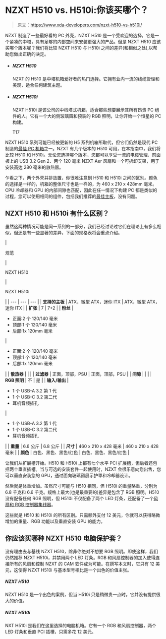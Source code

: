 # NZXT H510 vs. H510i:你该买哪个？

> 原文：<https://www.xda-developers.com/nzxt-h510-vs-h510i/>

NZXT 制造了一些最好看的 PC 外壳，NZXT H510 是一个受欢迎的选择，它是一个紧凑的中塔，具有足够的内部空间来安装更强大的产品。但是 NZXT H510 应该买哪个版本呢？我们将比较 NZXT H510 与 H510i 之间的差异(和相似之处),以帮助您做出正确的决定。

*   ##### NZXT H510

    NZXT 的 H510 是中塔机箱爱好者的热门选择。它拥有业内一流的线缆管理和美观，适合任何建筑主题。

*   ##### NZXT H510i

    NZXT H510i 是该公司的中档塔式机箱，适合那些想要展示其所有昂贵 PC 组件的人。它有一个大的侧玻璃窗和预装的 RGB 照明，让你开始一个恒星的 PC 构建。

    T17

NZXT H510 系列可能已经被更新的 H5 系列机箱所取代，但它们仍然是现代 PC 制造的[最佳 PC 机箱](https://www.xda-developers.com/best-pc-cases/)之一。NZXT 有几个版本的 H510 可用，在本指南中，我们将比较 H510 和 H510i。无论您选择哪个版本，您都可以享受一流的电缆管理、前面板上的 USB 3.2 Gen 2、两个 120 毫米 NZXT Aer 风扇和一个可拆卸支架，用于安装高达 280 毫米的散热器。

乍看之下，两个外壳并排放置，你很难注意到 H510 和 H510i 之间的区别。颜色的选择是一样的，机箱的整体尺寸也是一样的，为 460 x 210 x 428mm 毫米。CPU 冷却器和 GPU 的内部间隙也匹配，因此在任一情况下构建 PC 都是类似的过程，您可以使用相同的组件，包括我们推荐的[最佳主板](https://www.xda-developers.com/best-motherboard/)，没有问题。

## NZXT H510 和 H510i 有什么区别？

虽然这两种情况可能是同一系列的一部分，我们已经讨论过它们在理论上有多么相似，但还是有一些显著的差异，下面的规格表将会重点介绍。

| 

规范

 | 

NZXT H510

 | 

NZXT H510i

 |
| --- | --- | --- |
| **支持的主板** | ATX，微型 ATX，迷你 ITX | ATX，微型 ATX，迷你 ITX |
| **扩张** | 7 | 7+2 |
| **粉丝** | 

*   正面:2 个 120/140 毫米
*   顶部:1 个 120/140 毫米
*   后部:1x 120mm 毫米

 | 

*   正面:2 个 120/140 毫米
*   顶部:1 个 120/140 毫米
*   后部:1x 120mm 毫米

 |
| **散热器** |  |  |
| **过滤器** | 正面，顶部，PSU | 正面，顶部，PSU |
| **间隙** |  |  |
| **RGB 照明** | 不 | 是 |
| **输入/输出** | 

*   1 个 USB-A 3.2 第 1 代
*   1 个 USB-C 3.2 第二代
*   耳机音频插孔

 | 

*   1 个 USB-A 3.2 第 1 代
*   1 个 USB-C 3.2 第二代
*   耳机音频插孔

 |
| **重量** | 6.6 公斤 | 6.8 公斤 |
| **尺寸** | 460 x 210 x 428 毫米 | 460 x 210 x 428 毫米 |
| **颜色** | 白色、黑色、黑色/红色 | 白色、黑色、黑色/红色 |

让我们从扩展槽开始。H510 和 H510i 上都有七个水平 PCI 扩展槽，但后者还包括两个垂直插槽。当与可选的安装套件一起使用时，NZXT 会很乐意向您出售，您可以垂直安装您的 GPU，通过面向玻璃窗展示护罩和冷却器设计。

然后就是体重增加。虽然尺寸可能与 H510 相同，但 H510i 的重量略重，分别为 6.8 千克和 6.6 千克。规格上最大(也是最重要的)差异是包含了 RGB 照明。H510 没有配备任何 RGB 照明，但 H510i 不仅配备了两个 LED 灯条，还配备了一个[风扇和 RGB 控制器集线器](https://nzxt.com/product/rgb-and-fan-controller)。

这些就是 H510 和 H510i 的所有区别。只需额外支付 12 美元，你就可以获得略微增加的重量、RGB 功能以及垂直安装 GPU 的能力。

## 你应该买哪种 NZXT H510 电脑保护套？

没有理由去与基线 NZXT H510，除非你绝对不想要 RGB 照明。即使这样，我们仍然推荐 NZXT H510i，并禁用两个 LED 灯条。RGB 和风扇控制器的加入使得连接所有的风扇和控制 NZXT 的 CAM 软件成为可能。在撰写本文时，它只有 12 美元，这使得 NZXT H510i 与基本型号相比是一个出色的价值主张。

##### NZXT H510

NZXT H510 是一个出色的案例，但当 H510i 只是稍微贵一点时，它并没有提供很大的价值。

##### NZXT H510i

NXT H510i 是我们在这里选择的电脑机箱。它有一个 RGB 和风扇控制器，两个 LED 灯条和垂直 PCI 插槽，只需多花 12 美元。